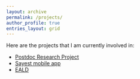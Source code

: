 ```yaml
---
layout: archive
permalink: /projects/
author_profile: true
entries_layout: grid
---
```


Here are the projects that I am currently involved in:

- [Postdoc Research Project](/projects/project_postdoc/)
- [Sayest mobile app](/projects/project_sayest/)
- [EALD](/projects/project_eald/)
